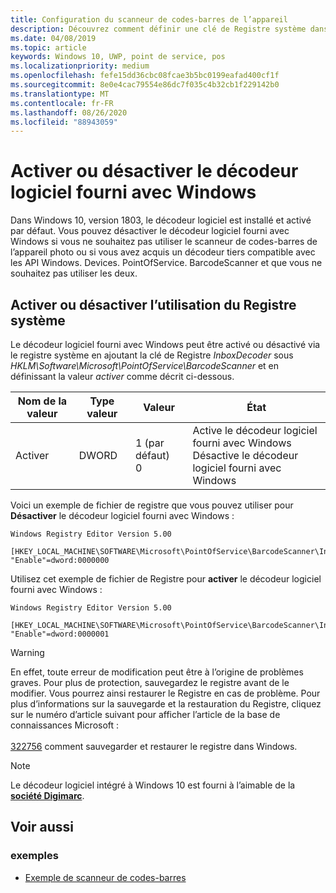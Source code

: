 ```yaml
---
title: Configuration du scanneur de codes-barres de l’appareil
description: Découvrez comment définir une clé de Registre système dans Windows 10 pour activer ou désactiver le décodeur logiciel pour le scanneur de codes-barres de l’appareil photo.
ms.date: 04/08/2019
ms.topic: article
keywords: Windows 10, UWP, point de service, pos
ms.localizationpriority: medium
ms.openlocfilehash: fefe15dd36cbc08fcae3b5bc0199eafad400cf1f
ms.sourcegitcommit: 8e0e4cac79554e86dc7f035c4b32cb1f229142b0
ms.translationtype: MT
ms.contentlocale: fr-FR
ms.lasthandoff: 08/26/2020
ms.locfileid: "88943059"
---
```

# <a name="enable-or-disable-the-software-decoder-that-ships-with-windows"></a>Activer ou désactiver le décodeur logiciel fourni avec Windows

Dans Windows 10, version 1803, le décodeur logiciel est installé et activé par défaut.  Vous pouvez désactiver le décodeur logiciel fourni avec Windows si vous ne souhaitez pas utiliser le scanneur de codes-barres de l’appareil photo ou si vous avez acquis un décodeur tiers compatible avec les API Windows. Devices. PointOfService. BarcodeScanner et que vous ne souhaitez pas utiliser les deux.

## <a name="enable-or-disable-using-the-system-registry"></a>Activer ou désactiver l’utilisation du Registre système

Le décodeur logiciel fourni avec Windows peut être activé ou désactivé via le registre système en ajoutant la clé de Registre *InboxDecoder* sous *HKLM\Software\Microsoft\PointOfService\BarcodeScanner* et en définissant la valeur *activer* comme décrit ci-dessous.

| Nom de la valeur  | Type valeur | Valeur | État |
| ----------- | --------- | -------|--------|
| Activer      | DWORD     | 1 (par défaut)<br/>0 |  Active le décodeur logiciel fourni avec Windows <br/> Désactive le décodeur logiciel fourni avec Windows |

Voici un exemple de fichier de registre que vous pouvez utiliser pour **Désactiver** le décodeur logiciel fourni avec Windows :

```text
Windows Registry Editor Version 5.00

[HKEY_LOCAL_MACHINE\SOFTWARE\Microsoft\PointOfService\BarcodeScanner\InboxDecoder]
"Enable"=dword:0000000
```  

Utilisez cet exemple de fichier de Registre pour **activer** le décodeur logiciel fourni avec Windows :

```text
Windows Registry Editor Version 5.00

[HKEY_LOCAL_MACHINE\SOFTWARE\Microsoft\PointOfService\BarcodeScanner\InboxDecoder]
"Enable"=dword:0000001
```  

> [!Warning]
> En effet, toute erreur de modification peut être à l’origine de problèmes graves.  Pour plus de protection, sauvegardez le registre avant de le modifier.  Vous pourrez ainsi restaurer le Registre en cas de problème.  Pour plus d’informations sur la sauvegarde et la restauration du Registre, cliquez sur le numéro d’article suivant pour afficher l’article de la base de connaissances Microsoft : <br/><br/> [322756](https://support.microsoft.com/help/322756/how-to-back-up-and-restore-the-registry-in-windows) comment sauvegarder et restaurer le registre dans Windows.

> [!NOTE]
> Le décodeur logiciel intégré à Windows 10 est fourni à l’aimable de la  [**société Digimarc**](https://www.digimarc.com/).

## <a name="see-also"></a>Voir aussi

### <a name="samples"></a>exemples

- [Exemple de scanneur de codes-barres](https://github.com/microsoft/Windows-universal-samples/tree/master/Samples/BarcodeScanner)
